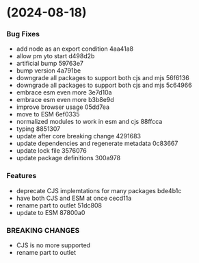 #  (2024-08-18)


### Bug Fixes

* add node as an export condition 4aa41a8
* allow pm yto start d498d2b
* artificial bump 59763e7
* bump version 4a791be
* downgrade all packages to support both cjs and mjs 56f6136
* downgrade all packages to support both cjs and mjs 5c64966
* embrace esm even more 3e7d10a
* embrace esm even more b3b8e9d
* improve browser usage 05dd7ea
* move to ESM 6ef0335
* normalized modules to work in esm and cjs 88ffcca
* typing 8851307
* update after core breaking change 4291683
* update dependencies and regenerate metadata 0c83667
* update lock file 3576076
* update package definitions 300a978


### Features

* deprecate CJS implemtations for many packages bde4b1c
* have both CJS and ESM at once cecd11a
* rename part to outlet 51dc808
* update to ESM 87800a0


### BREAKING CHANGES

* CJS is no more supported
* rename part to outlet



